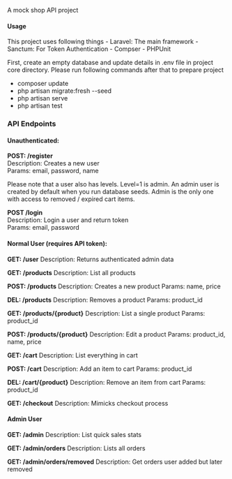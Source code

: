 A mock shop API project

#### Usage
This project uses following things
	- Laravel: The main framework
	- Sanctum: For Token Authentication
	- Compser
	- PHPUnit

First, create an empty database and update details in .env file in project core directory. Please run following commands after that to prepare project

- composer update
- php artisan migrate:fresh --seed
- php artisan serve
- php artisan test

### API Endpoints

#### Unauthenticated:
**POST: /register**  
Description: Creates a new user  
Params: email, password, name  

Please note that a user also has levels. Level=1 is admin. An admin user is created by default when you run database seeds. Admin is the only one with access to removed / expired cart items.  

**POST /login**  
Description: Login a user and return token  
Params: email, password  

#### Normal User (requires API token):
**GET: /user**
		Description: Returns authenticated admin data

**GET: /products**
		Description: List all products

**POST: /products**
		Description: Creates a new product
		Params: name, price

**DEL: /products**
		Description: Removes a product
		Params: product_id

**GET: /products/{product}**
		Description: List a single product
		Params: product_id

**POST: /products/{product}**
		Description: Edit a product
		Params: product_id, name, price

**GET: /cart**
		Description: List everything in cart

**POST: /cart**
		Description: Add an item to cart
		Params: product_id


**DEL: /cart/{product}**
		Description: Remove an item from cart
		Params: product_id

**GET: /checkout**
		Description: Mimicks checkout process

#### Admin User
**GET: /admin**
		Description: List quick sales stats

**GET: /admin/orders**
		Description: Lists all orders

**GET: /admin/orders/removed**
		Description: Get orders user added but later removed

